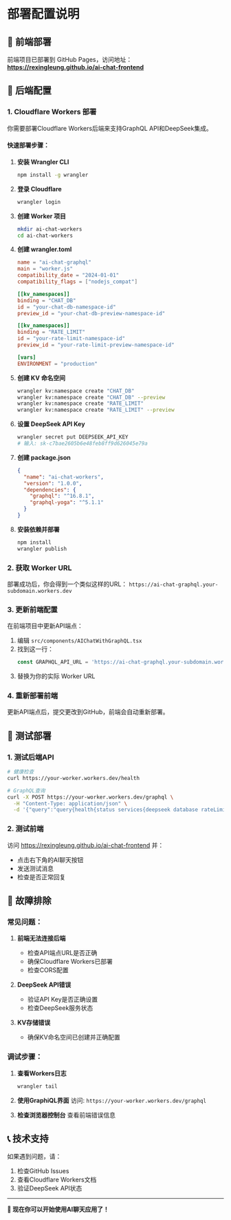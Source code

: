 # 部署配置说明

## 🚀 前端部署

前端项目已部署到 GitHub Pages，访问地址：
**https://rexingleung.github.io/ai-chat-frontend**

## 🔧 后端配置

### 1. Cloudflare Workers 部署

你需要部署Cloudflare Workers后端来支持GraphQL API和DeepSeek集成。

#### 快速部署步骤：

1. **安装 Wrangler CLI**
   ```bash
   npm install -g wrangler
   ```

2. **登录 Cloudflare**
   ```bash
   wrangler login
   ```

3. **创建 Worker 项目**
   ```bash
   mkdir ai-chat-workers
   cd ai-chat-workers
   ```

4. **创建 wrangler.toml**
   ```toml
   name = "ai-chat-graphql"
   main = "worker.js"
   compatibility_date = "2024-01-01"
   compatibility_flags = ["nodejs_compat"]

   [[kv_namespaces]]
   binding = "CHAT_DB"
   id = "your-chat-db-namespace-id"
   preview_id = "your-chat-db-preview-namespace-id"

   [[kv_namespaces]]
   binding = "RATE_LIMIT"
   id = "your-rate-limit-namespace-id"
   preview_id = "your-rate-limit-preview-namespace-id"

   [vars]
   ENVIRONMENT = "production"
   ```

5. **创建 KV 命名空间**
   ```bash
   wrangler kv:namespace create "CHAT_DB"
   wrangler kv:namespace create "CHAT_DB" --preview
   wrangler kv:namespace create "RATE_LIMIT"
   wrangler kv:namespace create "RATE_LIMIT" --preview
   ```

6. **设置 DeepSeek API Key**
   ```bash
   wrangler secret put DEEPSEEK_API_KEY
   # 输入: sk-c7bae2605b6e48feb8ff9d626045e79a
   ```

7. **创建 package.json**
   ```json
   {
     "name": "ai-chat-workers",
     "version": "1.0.0",
     "dependencies": {
       "graphql": "^16.8.1",
       "graphql-yoga": "^5.1.1"
     }
   }
   ```

8. **安装依赖并部署**
   ```bash
   npm install
   wrangler publish
   ```

### 2. 获取 Worker URL

部署成功后，你会得到一个类似这样的URL：
`https://ai-chat-graphql.your-subdomain.workers.dev`

### 3. 更新前端配置

在前端项目中更新API端点：

1. 编辑 `src/components/AIChatWithGraphQL.tsx`
2. 找到这一行：
   ```typescript
   const GRAPHQL_API_URL = 'https://ai-chat-graphql.your-subdomain.workers.dev/graphql';
   ```
3. 替换为你的实际 Worker URL

### 4. 重新部署前端

更新API端点后，提交更改到GitHub，前端会自动重新部署。

## 🧪 测试部署

### 1. 测试后端API

```bash
# 健康检查
curl https://your-worker.workers.dev/health

# GraphQL查询
curl -X POST https://your-worker.workers.dev/graphql \
  -H "Content-Type: application/json" \
  -d '{"query":"query{health{status services{deepseek database rateLimit}}}"}'
```

### 2. 测试前端

访问 https://rexingleung.github.io/ai-chat-frontend 并：
- 点击右下角的AI聊天按钮
- 发送测试消息
- 检查是否正常回复

## 🔧 故障排除

### 常见问题：

1. **前端无法连接后端**
   - 检查API端点URL是否正确
   - 确保Cloudflare Workers已部署
   - 检查CORS配置

2. **DeepSeek API错误**
   - 验证API Key是否正确设置
   - 检查DeepSeek服务状态

3. **KV存储错误**
   - 确保KV命名空间已创建并正确配置

### 调试步骤：

1. **查看Workers日志**
   ```bash
   wrangler tail
   ```

2. **使用GraphiQL界面**
   访问: `https://your-worker.workers.dev/graphql`

3. **检查浏览器控制台**
   查看前端错误信息

## 📞 技术支持

如果遇到问题，请：
1. 检查GitHub Issues
2. 查看Cloudflare Workers文档
3. 验证DeepSeek API状态

---

**🎉 现在你可以开始使用AI聊天应用了！**
